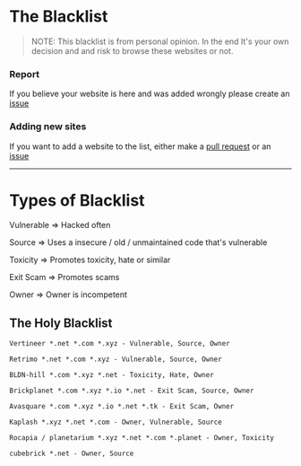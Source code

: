   
# The Blacklist
> NOTE: This blacklist is from personal opinion. In the end It's your own decision and and risk to browse these websites or not.

### Report
If you believe your website is here and was added wrongly please create an [issue](https://github.com/Shigetorum635/SBC-Blacklist/issues)

### Adding new sites
If you want to add a website to the list, either make a [pull request](https://github.com/Shigetorum635/SBC-Blacklist/pulls) or an [issue](https://github.com/Shigetorum635/SBC-Blacklist/issues)

----

# Types of Blacklist

Vulnerable => Hacked often

Source => Uses a insecure / old / unmaintained code that's vulnerable

Toxicity => Promotes toxicity, hate or similar

Exit Scam => Promotes scams

Owner => Owner is incompetent

The Holy Blacklist
---
```
Vertineer *.net *.com *.xyz - Vulnerable, Source, Owner
```
```
Retrimo *.net *.com *.xyz - Vulnerable, Source, Owner
```
```
BLDN-hill *.com *.xyz *.net - Toxicity, Hate, Owner
```
```
Brickplanet *.com *.xyz *.io *.net - Exit Scam, Source, Owner
```
```
Avasquare *.com *.xyz *.io *.net *.tk - Exit Scam, Owner
```
```
Kaplash *.xyz *.net *.com - Owner, Vulnerable, Source
```
```
Rocapia / planetarium *.xyz *.net *.com *.planet - Owner, Toxicity
```
```
cubebrick *.net - Owner, Source
```
